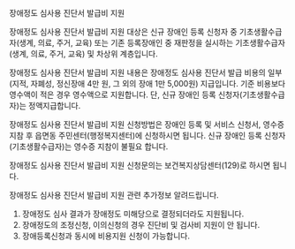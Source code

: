 장애정도 심사용 진단서 발급비 지원

장애정도 심사용 진단서 발급비 지원 대상은 신규 장애인 등록 신청자 중 기초생활수급자(생계, 의료, 주거, 교육) 또는 기존 등록장애인 중 재판정을 실시하는 기초생활수급자(생계, 의료, 주거, 교육) 및 차상위 계층입니다.

장애정도 심사용 진단서 발급비 지원 내용은  장애정도 심사용 진단서 발급 비용의 일부(지적, 자폐성, 정신장애 4만 원, 그 외의 장애 1만 5,000원) 지급입니다. 기준 비용보다 영수액이 적은 경우 영수액으로 지원합니다. 단, 신규 장애인 등록 신청자(기초생활수급자)는 정액지급합니다.

장애정도 심사용 진단서 발급비 지원 신청방법은 장애인 등록 및 서비스 신청서, 영수증 지참 후 읍면동 주민센터(행정복지센터)에 신청하시면 됩니다. 신규 장애인 등록 신청자(기초생활수급자)는 영수증 지참이 불필요 합니다.

장애정도 심사용 진단서 발급비 지원 신청문의는 보건복지상담센터(129)로 하시면 됩니다.

장애정도 심사용 진단서 발급비 지원 관련 추가정보 알려드립니다.
1. 장애정도 심사 결과가 장애정도 미해당으로 결정되더라도 지원됩니다.
2. 장애정도의 조정신청, 이의신청의 경우 진단비 및 검사비 지원이 안 됩니다.
3. 장애등록신청과 동시에 비용지원 신청이 가능합니다.